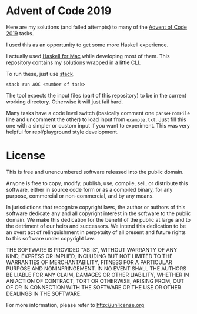 # Advent of Code 2019

Here are my solutions (and failed attempts) to many of the [Advent of Code 2019](https://adventofcode.com/2019/) tasks.

I used this as an opportunity to get some more Haskell experience.

I actually used [Haskell for Mac](http://haskellformac.com) while developing most of them. This repository contains my solutions wrapped in a little CLI.

To run these, just use [stack](https://docs.haskellstack.org/en/stable/README/).

```
stack run AOC <number of task>
```

The tool expects the input files (part of this repository) to be in the current working directory. Otherwise it will just fail hard.

Many tasks have a code level switch (basically comment one `parseFromFile` line and uncomment the other) to load input from `example.txt`. Just fill this one with a simpler or custom input if you want to experiment. This was very helpful for repl/playground style development.

# License

This is free and unencumbered software released into the public domain.

Anyone is free to copy, modify, publish, use, compile, sell, or
distribute this software, either in source code form or as a compiled
binary, for any purpose, commercial or non-commercial, and by any
means.

In jurisdictions that recognize copyright laws, the author or authors
of this software dedicate any and all copyright interest in the
software to the public domain. We make this dedication for the benefit
of the public at large and to the detriment of our heirs and
successors. We intend this dedication to be an overt act of
relinquishment in perpetuity of all present and future rights to this
software under copyright law.

THE SOFTWARE IS PROVIDED "AS IS", WITHOUT WARRANTY OF ANY KIND,
EXPRESS OR IMPLIED, INCLUDING BUT NOT LIMITED TO THE WARRANTIES OF
MERCHANTABILITY, FITNESS FOR A PARTICULAR PURPOSE AND NONINFRINGEMENT.
IN NO EVENT SHALL THE AUTHORS BE LIABLE FOR ANY CLAIM, DAMAGES OR
OTHER LIABILITY, WHETHER IN AN ACTION OF CONTRACT, TORT OR OTHERWISE,
ARISING FROM, OUT OF OR IN CONNECTION WITH THE SOFTWARE OR THE USE OR
OTHER DEALINGS IN THE SOFTWARE.

For more information, please refer to <http://unlicense.org>
